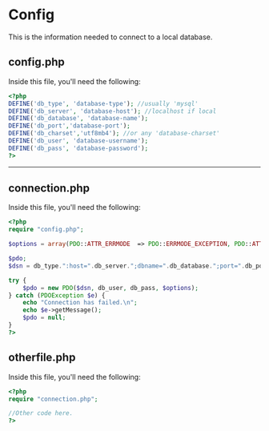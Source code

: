 # Config
This is the information needed to connect to a local database.

## config.php
Inside this file, you'll need the following:
```php
<?php
DEFINE('db_type', 'database-type'); //usually 'mysql'
DEFINE('db_server', 'database-host'); //localhost if local
DEFINE('db_database', 'database-name');
DEFINE('db_port','database-port');
DEFINE('db_charset','utf8mb4'); //or any 'database-charset'
DEFINE('db_user', 'database-username');
DEFINE('db_pass', 'database-password');
?>
```

***

## connection.php
Inside this file, you'll need the following:
```php
<?php
require "config.php";

$options = array(PDO::ATTR_ERRMODE  => PDO::ERRMODE_EXCEPTION, PDO::ATTR_DEFAULT_FETCH_MODE => PDO::FETCH_ASSOC, PDO::ATTR_EMULATE_PREPARES => false);

$pdo;
$dsn = db_type.":host=".db_server.";dbname=".db_database.";port=".db_port.";charset=".db_charset; 

try {
    $pdo = new PDO($dsn, db_user, db_pass, $options);
} catch (PDOException $e) {
    echo "Connection has failed.\n";
    echo $e->getMessage();
    $pdo = null;
} 
?>
```

## otherfile.php
Inside this file, you'll need the following:
```php
<?php
require "connection.php";

//Other code here.
?>
```